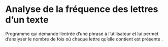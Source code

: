 # Analyse de la fréquence des lettres d’un texte

Programme qui demande l’entrée d’une phrase à l’utilisateur et lui permet d’analyser le 
nombre de fois où chaque lettre qu’elle contient est présente .
